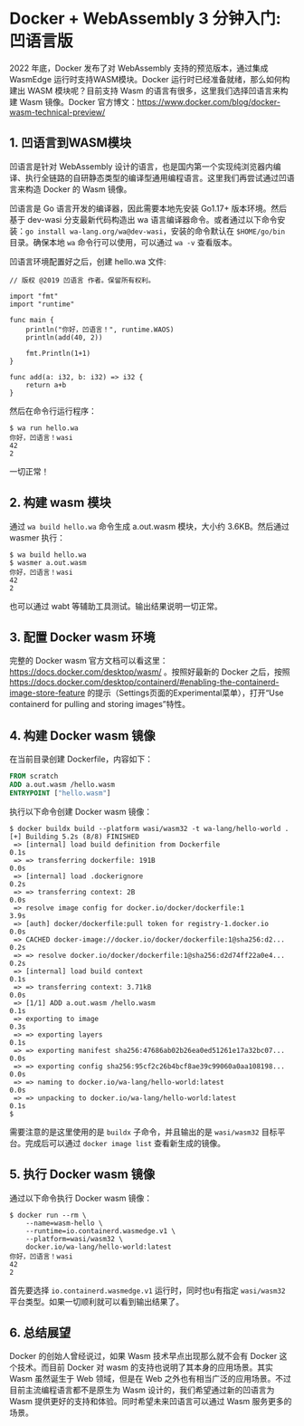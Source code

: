 # Docker + WebAssembly 3 分钟入门: 凹语言版

2022 年底，Docker 发布了对 WebAssembly 支持的预览版本，通过集成 WasmEdge 运行时支持WASM模块。Docker 运行时已经准备就绪，那么如何构建出 WASM 模块呢？目前支持 Wasm 的语言有很多，这里我们选择凹语言来构建 Wasm 镜像。Docker 官方博文：https://www.docker.com/blog/docker-wasm-technical-preview/

## 1. 凹语言到WASM模块

凹语言是针对 WebAssembly 设计的语言，也是国内第一个实现纯浏览器内编译、执行全链路的自研静态类型的编译型通用编程语言。这里我们再尝试通过凹语言来构造 Docker 的 Wasm 镜像。

凹语言是 Go 语言开发的编译器，因此需要本地先安装 Go1.17+ 版本环境。然后基于 dev-wasi 分支最新代码构造出 wa 语言编译器命令。或者通过以下命令安装：`go install wa-lang.org/wa@dev-wasi`，安装的命令默认在 `$HOME/go/bin` 目录。确保本地 `wa` 命令行可以使用，可以通过 `wa -v` 查看版本。

凹语言环境配置好之后，创建 hello.wa 文件:

```
// 版权 @2019 凹语言 作者。保留所有权利。

import "fmt"
import "runtime"

func main {
	println("你好，凹语言！", runtime.WAOS)
	println(add(40, 2))

	fmt.Println(1+1)
}

func add(a: i32, b: i32) => i32 {
	return a+b
}
```

然后在命令行运行程序：

```
$ wa run hello.wa
你好，凹语言！wasi
42
2
```

一切正常！

## 2. 构建 wasm 模块

通过 `wa build hello.wa` 命令生成 a.out.wasm 模块，大小约 3.6KB。然后通过 wasmer 执行：

```
$ wa build hello.wa
$ wasmer a.out.wasm
你好，凹语言！wasi
42
2
```

也可以通过 wabt 等辅助工具测试。输出结果说明一切正常。

## 3. 配置 Docker wasm 环境

完整的 Docker wasm 官方文档可以看这里：https://docs.docker.com/desktop/wasm/ 。按照好最新的 Docker 之后，按照 https://docs.docker.com/desktop/containerd/#enabling-the-containerd-image-store-feature 的提示（Settings页面的Experimental菜单），打开“Use containerd for pulling and storing images”特性。

## 4. 构建 Docker wasm 镜像

在当前目录创建 Dockerfile，内容如下：

```dockerfile
FROM scratch
ADD a.out.wasm /hello.wasm
ENTRYPOINT ["hello.wasm"]
```

执行以下命令创建 Docker wasm 镜像：

```
$ docker buildx build --platform wasi/wasm32 -t wa-lang/hello-world .
[+] Building 5.2s (8/8) FINISHED
 => [internal] load build definition from Dockerfile                   0.1s
 => => transferring dockerfile: 191B                                   0.0s
 => [internal] load .dockerignore                                      0.2s
 => => transferring context: 2B                                        0.0s
 => resolve image config for docker.io/docker/dockerfile:1             3.9s
 => [auth] docker/dockerfile:pull token for registry-1.docker.io       0.0s
 => CACHED docker-image://docker.io/docker/dockerfile:1@sha256:d2...   0.2s
 => => resolve docker.io/docker/dockerfile:1@sha256:d2d74ff22a0e4...   0.2s
 => [internal] load build context                                      0.1s
 => => transferring context: 3.71kB                                    0.0s
 => [1/1] ADD a.out.wasm /hello.wasm                                   0.1s
 => exporting to image                                                 0.3s
 => => exporting layers                                                0.1s
 => => exporting manifest sha256:47686ab02b26ea0ed51261e17a32bc07...   0.0s
 => => exporting config sha256:95cf2c26b4bcf8ae39c99060a0aa108198...   0.0s
 => => naming to docker.io/wa-lang/hello-world:latest                  0.0s
 => => unpacking to docker.io/wa-lang/hello-world:latest               0.1s
$
```

需要注意的是这里使用的是 `buildx` 子命令，并且输出的是 `wasi/wasm32` 目标平台。完成后可以通过 `docker image list` 查看新生成的镜像。

## 5. 执行 Docker wasm 镜像

通过以下命令执行 Docker wasm 镜像：

```
$ docker run --rm \
	--name=wasm-hello \
	--runtime=io.containerd.wasmedge.v1 \
	--platform=wasi/wasm32 \
	docker.io/wa-lang/hello-world:latest
你好，凹语言！wasi
42
2
```

首先要选择 `io.containerd.wasmedge.v1` 运行时，同时也u有指定 `wasi/wasm32` 平台类型。如果一切顺利就可以看到输出结果了。

## 6. 总结展望

Docker 的创始人曾经说过，如果 Wasm 技术早点出现那么就不会有 Docker 这个技术。而目前 Docker 对 wasm 的支持也说明了其本身的应用场景。其实 Wasm 虽然诞生于 Web 领域，但是在 Web 之外也有相当广泛的应用场景。不过目前主流编程语言都不是原生为 Wasm 设计的，我们希望通过新的凹语言为 Wasm 提供更好的支持和体验。同时希望未来凹语言可以通过 Wasm 服务更多的场景。
